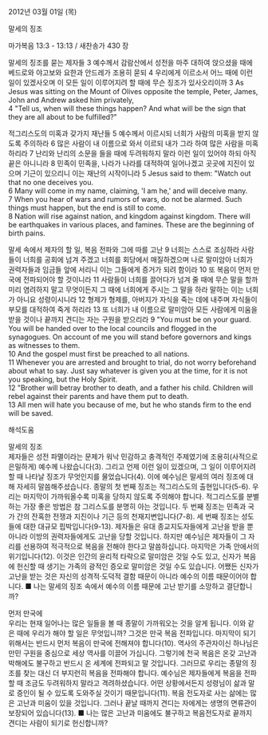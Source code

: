 2012년 03월 01일 (목)

말세의 징조



마가복음 13:3 - 13:13 / 새찬송가 430 장


말세의 징조를 묻는 제자들
3 예수께서 감람산에서 성전을 마주 대하여 앉으셨을 때에 베드로와 야고보와 요한과 안드레가 조용히 묻되 4 우리에게 이르소서 어느 때에 이런 일이 있겠사오며 이 모든 일이 이루어지려 할 때에 무슨 징조가 있사오리이까
3 As Jesus was sitting on the Mount of Olives opposite the temple, Peter, James, John and Andrew asked him privately,   
4 "Tell us, when will these things happen? And what will be the sign that they are all about to be fulfilled?"  

적그리스도의 미혹과 갖가지 재난들
5 예수께서 이르시되 너희가 사람의 미혹을 받지 않도록 주의하라 6 많은 사람이 내 이름으로 와서 이르되 내가 그라 하여 많은 사람을 미혹하리라 7 난리와 난리의 소문을 들을 때에 두려워하지 말라 이런 일이 있어야 하되 아직 끝은 아니니라 8 민족이 민족을, 나라가 나라를 대적하여 일어나겠고 곳곳에 지진이 있으며 기근이 있으리니 이는 재난의 시작이니라
5 Jesus said to them: "Watch out that no one deceives you.   
6 Many will come in my name, claiming, 'I am he,' and will deceive many.   
7 When you hear of wars and rumors of wars, do not be alarmed. Such things must happen, but the end is still to come.   
8 Nation will rise against nation, and kingdom against kingdom. There will be earthquakes in various places, and famines. These are the beginning of birth pains.   

말세 속에서 제자의 할 일, 복음 전파와 그에 따를 고난
9 너희는 스스로 조심하라 사람들이 너희를 공회에 넘겨 주겠고 너희를 회당에서 매질하겠으며 나로 말미암아 너희가 권력자들과 임금들 앞에 서리니 이는 그들에게 증거가 되려 함이라 10 또 복음이 먼저 만국에 전파되어야 할 것이니라 11 사람들이 너희를 끌어다가 넘겨 줄 때에 무슨 말을 할까 미리 염려하지 말고 무엇이든지 그 때에 너희에게 주시는 그 말을 하라 말하는 이는 너희가 아니요 성령이시니라 12 형제가 형제를, 아버지가 자식을 죽는 데에 내주며 자식들이 부모를 대적하여 죽게 하리라 13 또 너희가 내 이름으로 말미암아 모든 사람에게 미움을 받을 것이나 끝까지 견디는 자는 구원을 받으리라
9 "You must be on your guard. You will be handed over to the local councils and flogged in the synagogues. On account of me you will stand before governors and kings as witnesses to them.   
10 And the gospel must first be preached to all nations.   
11 Whenever you are arrested and brought to trial, do not worry beforehand about what to say. Just say whatever is given you at the time, for it is not you speaking, but the Holy Spirit.   
12 "Brother will betray brother to death, and a father his child. Children will rebel against their parents and have them put to death.   
13 All men will hate you because of me, but he who stands firm to the end will be saved.

해석도움





말세의 징조  
제자들은 성전 파멸이라는 문제가 워낙 민감하고 충격적인 주제였기에 조용히(사적으로 은밀하게) 예수께 나왔습니다(3). 그리고 언제 이런 일이 있겠으며, 그 일이 이루어지려 할 때 나타날 징조가 무엇인지를 물었습니다(4). 이에 예수님은 말세의 여러 징조에 대해 자세히 말씀해주셨습니다. 종말의 첫 번째 징조는 적그리스도의 출현입니다(5-6). 우리는 마지막이 가까워올수록 미혹을 당하지 않도록 주의해야 합니다. 적그리스도를 분별하는 가장 좋은 방법은 참 그리스도를 분명히 아는 것입니다. 두 번째 징조는 민족과 국가 간의 잔혹한 전쟁과 지진이나 기근 등의 천재지변입니다(7-8). 세 번째 징조는 성도들에 대한 대규모 핍박입니다(9-13). 제자들은 유대 종교지도자들에게 고난을 받을 뿐 아니라 이방의 권력자들에게도 고난을 당할 것입니다. 하지만 예수님은 제자들이 그 자리를 선용하여 적극적으로 복음을 전해야 한다고 말씀하십니다. 마지막은 가족 안에서의 위기입니다(12). 이것은 인간의 윤리적 타락으로 말미암은 것일 수도 있고, 신자가 복음에 헌신할 때 생기는 가족의 광적인 증오로 말미암은 것일 수도 있습니다. 어쨌든 신자가 고난을 받는 것은 자신의 성격적·도덕적 결함 때문이 아니라 예수의 이름 때문이어야 합니다.
■ 나는 말세의 징조 속에서 예수의 이름 때문에 고난 받기를 소망하고 결단합니까?

먼저 만국에  
우리는 현재 일어나는 많은 일들을 볼 때 종말이 가까워오는 것을 알게 됩니다. 이와 같은 때에 우리가 해야 할 일은 무엇입니까? 그것은 만국 복음 전파입니다. 마지막이 되기 위해서는 반드시 먼저 복음이 만국에 전해져야 합니다(10). 역사의 주관자이신 하나님은 만민 구원을 중심으로 세상 역사를 이끌어 가십니다. 그렇기에 천국 복음은 온갖 고난과 박해에도 불구하고 반드시 온 세계에 전파되고 말 것입니다. 그러므로 우리는 종말의 징조를 찾는 대신 더 부지런히 복음을 전파해야 합니다. 예수님은 제자들에게 복음을 전파할 때 조금도 두려워하지 말라고 격려하셨습니다. 어떤 상황에서든지 성령님이 삶과 말로 증인이 될 수 있도록 도와주실 것이기 때문입니다(11). 복음 전도자로 사는 삶에는 많은 고난과 미움이 있을 것입니다. 그러나 끝날 때까지 견디는 자에게는 생명의 면류관이 보장되어 있습니다(13).
■ 나는 많은 고난과 미움에도 불구하고 복음전도자로 끝까지 견디는 사람이 되기로 헌신합니까?